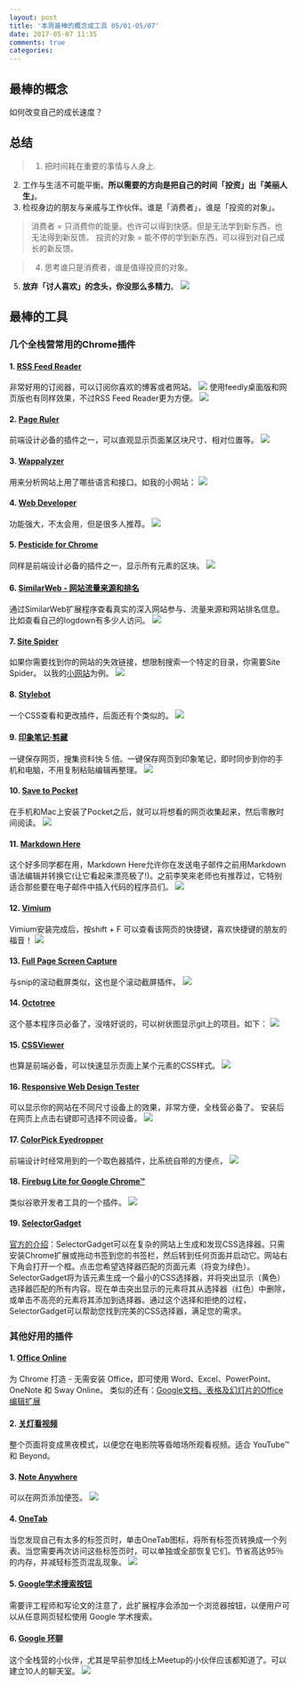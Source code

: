 ```yaml
---
layout: post
title: '本周最棒的概念或工具 05/01-05/07'
date: 2017-05-07 11:35
comments: true
categories:
---
```

## 最棒的概念
如何改变自己的成长速度？

## 总结

> 1. 把时间耗在重要的事情与人身上.
2. 工作与生活不可能平衡。**所以需要的方向是把自己的时间「投资」出「美丽人生」**。
3. 检视身边的朋友与亲戚与工作伙伴。谁是「消费者」，谁是「投资的对象」。

> 消费者 = 只消费你的能量。也许可以得到快感。但是无法学到新东西，也无法得到新反馈。
投资的对象 =  能不停的学到新东西，可以得到对自己成长的新反馈。

> 4. 思考谁只是消费者，谁是值得投资的对象。
5. **放弃「讨人喜欢」的念头，你没那么多精力**。
![](https://ww2.sinaimg.cn/large/006tNbRwgy1ffckzku9l2j31400u0wk4.jpg)

## 最棒的工具

### 几个全栈营常用的Chrome插件

####  1. [RSS Feed Reader](https://chrome.google.com/webstore/detail/rss-feed-reader/pnjaodmkngahhkoihejjehlcdlnohgmp)
非常好用的订阅器，可以订阅你喜欢的博客或者网站。
![](https://ww1.sinaimg.cn/large/006tNbRwgy1ffcm1mh6fgj31ao13uqbi.jpg)
使用feedly桌面版和网页版也有同样效果，不过RSS Feed Reader更为方便。
![](https://ww1.sinaimg.cn/large/006tNbRwgy1ffcm0po69jj31kw1hd7bn.jpg)

#### 2. [Page Ruler](https://chrome.google.com/webstore/detail/page-ruler/jlpkojjdgbllmedoapgfodplfhcbnbpn)
前端设计必备的插件之一，可以直观显示页面某区块尺寸、相对位置等。
![](https://ww1.sinaimg.cn/large/006tNbRwgy1ffcmfls0yvj31kw1pf1kx.jpg)

#### 3. [Wappalyzer](https://chrome.google.com/webstore/detail/wappalyzer/gppongmhjkpfnbhagpmjfkannfbllamg)
用来分析网站上用了哪些语言和接口。如我的小网站：
![](https://ww2.sinaimg.cn/large/006tNbRwgy1ffcmje97lgg30z10mptpc.gif)

#### 4. [Web Developer](https://chrome.google.com/webstore/detail/web-developer/bfbameneiokkgbdmiekhjnmfkcnldhhm)
功能强大，不太会用，但是很多人推荐。
![](https://ww2.sinaimg.cn/large/006tNbRwgy1ffcmnak6epg30hh0amamv.gif)

#### 5. [Pesticide for Chrome](https://chrome.google.com/webstore/detail/pesticide-for-chrome/bblbgcheenepgnnajgfpiicnbbdmmooh)
同样是前端设计必备的插件之一，显示所有元素的区块。
![](https://ww3.sinaimg.cn/large/006tNbRwgy1ffcmrjkl8ng30hr0ak44b.gif)

#### 6. [SimilarWeb - 网站流量来源和排名](https://chrome.google.com/webstore/detail/similarweb-site-traffic-s/hoklmmgfnpapgjgcpechhaamimifchmp)

通过SimilarWeb扩展程序查看真实的深入网站参与、流量来源和网站排名信息。比如查看自己的logdown有多少人访问。
![](https://ww1.sinaimg.cn/large/006tNbRwgy1ffckyvnpcqj311o0wwwfk.jpg)

#### 7. [Site Spider](https://chrome.google.com/webstore/detail/site-spider-mark-ii/gedjofgioahckekhpgknhchelbpdogok)
如果你需要找到你的网站的失效链接，想限制搜索一个特定的目录，你需要Site Spider。
以我的[小网站](https://hidden-ridge-66720.herokuapp.com/)为例。
![](https://ww2.sinaimg.cn/large/006tNbRwgy1ffcn08fhx8j31kw1q0h5g.jpg)

#### 8. [Stylebot](https://chrome.google.com/webstore/detail/stylebot/oiaejidbmkiecgbjeifoejpgmdaleoha)
一个CSS查看和更改插件，后面还有个类似的。
![](https://ww1.sinaimg.cn/large/006tNbRwgy1ffcmwervysg30hr0ak47i.gif)

#### 9. [印象笔记·剪藏](https://chrome.google.com/webstore/detail/evernote-web-clipper/pioclpoplcdbaefihamjohnefbikjilc)
一键保存网页，搜集资料快 5 倍。一键保存网页到印象笔记，即时同步到你的手机和电脑，不用复制粘贴编辑再整理。
![](https://ww3.sinaimg.cn/large/006tNbRwgy1ffcl1k56kzj30zm0m4ad4.jpg)

#### 10. [Save to Pocket](https://chrome.google.com/webstore/detail/save-to-pocket/niloccemoadcdkdjlinkgdfekeahmflj)

在手机和Mac上安装了Pocket之后，就可以将想看的网页收集起来，然后零散时间阅读。
![](https://ww2.sinaimg.cn/large/006tNbRwgy1ffcl3w0l1yj30zc0lw44d.jpg)

#### 11. [Markdown Here](https://chrome.google.com/webstore/detail/markdown-here/elifhakcjgalahccnjkneoccemfahfoa)

这个好多同学都在用，Markdown Here允许你在发送电子邮件之前用Markdown语法编辑并转换它(让它看起来漂亮极了!)。之前李笑来老师也有推荐过，它特别适合那些要在电子邮件中插入代码的程序员们。
![](https://ww3.sinaimg.cn/large/006tNbRwgy1ffcl88sh9hj30yk0lwaic.jpg)

#### 12. [Vimium](https://chrome.google.com/webstore/detail/vimium/dbepggeogbaibhgnhhndojpepiihcmeb)

Vimium安装完成后，按shift + F 可以查看该网页的快捷键，喜欢快捷键的朋友的福音！
![](https://ww3.sinaimg.cn/large/006tNbRwgy1ffclc4hbutj31kw1eitcc.jpg)

#### 13. [Full Page Screen Capture](https://chrome.google.com/webstore/detail/full-page-screen-capture/fdpohaocaechififmbbbbbknoalclacl)
与snip的滚动截屏类似，这也是个滚动截屏插件。
![](https://ww4.sinaimg.cn/large/006tNbRwgy1ffclec1to9j30ng0h83yx.jpg)

#### 14. [Octotree](https://chrome.google.com/webstore/detail/octotree/bkhaagjahfmjljalopjnoealnfndnagc)

这个基本程序员必备了，没啥好说的，可以树状图显示git上的项目。如下：
![](https://ww4.sinaimg.cn/large/006tNbRwgy1ffclgqpxk7j31kw1luwj5.jpg)

#### 15. [CSSViewer](https://chrome.google.com/webstore/detail/cssviewer/ggfgijbpiheegefliciemofobhmofgce)

也算是前端必备，可以快速显示页面上某个元素的CSS样式。
![](https://ww3.sinaimg.cn/large/006tNbRwgy1ffclji4f1bj31kw19jhcg.jpg)

#### 16. [Responsive Web Design Tester](https://chrome.google.com/webstore/detail/responsive-web-design-tes/objclahbaimlfnbjdeobicmmlnbhamkg)
可以显示你的网站在不同尺寸设备上的效果，非常方便，全栈营必备了。
安装后在网页上点击右键即可选择不同设备。
![](https://ww4.sinaimg.cn/large/006tNbRwgy1ffcm8ain7aj31kw1ivtob.jpg)

#### 17. [ColorPick Eyedropper](https://chrome.google.com/webstore/detail/colorpick-eyedropper/ohcpnigalekghcmgcdcenkpelffpdolg)
前端设计时经常用到的一个取色器插件，比系统自带的方便点，
![](https://ww3.sinaimg.cn/large/006tNbRwgy1ffcmalhahvg30z10epgu9.gif)

#### 18. [Firebug Lite for Google Chrome™](https://chrome.google.com/webstore/detail/firebug-lite-for-google-c/bmagokdooijbeehmkpknfglimnifench)
类似谷歌开发者工具的一个插件。
![](https://ww1.sinaimg.cn/large/006tNbRwgy1ffcn2lntdpg30hn0ardnz.gif)

#### 19. [SelectorGadget](https://chrome.google.com/webstore/detail/selectorgadget/mhjhnkcfbdhnjickkkdbjoemdmbfginb?hl=zh-CN)
[官方的介绍](http://selectorgadget.com/)：SelectorGadget可以在复杂的网站上生成和发现CSS选择器。只需安装Chrome扩展或拖动书签到您的书签栏，然后转到任何页面并启动它。网站右下角会打开一个框。点击您希望选择器匹配的页面元素（将变为绿色）。SelectorGadget将为该元素生成一个最小的CSS选择器，并将突出显示（黄色）选择器匹配的所有内容。现在单击突出显示的元素将其从选择器（红色）中删除，或单击不高亮的元素将其添加到选择器。通过这个选择和拒绝的过程，SelectorGadget可以帮助您找到完美的CSS选择器，满足您的需求。

### 其他好用的插件
#### 1. [Office Online](https://chrome.google.com/webstore/detail/office-online/ndjpnladcallmjemlbaebfadecfhkepb)
为 Chrome 打造 - 无需安装 Office，即可使用 Word、Excel、PowerPoint、OneNote 和 Sway Online。
类似的还有：[Google文档、表格及幻灯片的Office编辑扩展](https://chrome.google.com/webstore/detail/office-editing-for-docs-s/gbkeegbaiigmenfmjfclcdgdpimamgkj)

#### 2. [关灯看视频](https://chrome.google.com/webstore/detail/turn-off-the-lights/bfbmjmiodbnnpllbbbfblcplfjjepjdn)
整个页面将变成黑夜模式，以便您在电影院等昏暗场所观看视频。适合 YouTube™ 和 Beyond。

#### 3. [Note Anywhere](https://chrome.google.com/webstore/detail/note-anywhere/bohahkiiknkelflnjjlipnaeapefmjbh)
可以在网页添加便签。
![](https://ww2.sinaimg.cn/large/006tNbRwgy1ffclogu8xxj30y40m442b.jpg)

#### 4. [OneTab](https://chrome.google.com/webstore/detail/onetab/chphlpgkkbolifaimnlloiipkdnihall)
当您发现自己有太多的标签页时，单击OneTab图标，将所有标签页转换成一个列表。当您需要再次访问这些标签页时，可以单独或全部恢复它们。节省高达95％的内存，并减轻标签页混乱现象。
![](https://ww1.sinaimg.cn/large/006tNbRwgy1ffcm3bfw3qj30zk0m4442.jpg)

#### 5. [Google学术搜索按钮](https://chrome.google.com/webstore/detail/google-scholar-button/ldipcbpaocekfooobnbcddclnhejkcpn)
需要评工程师和写论文的注意了，此扩展程序会添加一个浏览器按钮，以便用户可以从任意网页轻松使用 Google 学术搜索。

#### 6. [Google 环聊](https://chrome.google.com/webstore/detail/google-hangouts/nckgahadagoaajjgafhacjanaoiihapd)

这个全栈营的小伙伴，尤其是早前参加线上Meetup的小伙伴应该都知道了。可以建立10人的聊天室。
![](https://ww1.sinaimg.cn/large/006tNbRwgy1ffckzbmbqnj30z80lwwhd.jpg)
